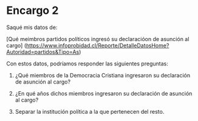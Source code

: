 #  Encargo 2


Saqué mis datos de:

[Qué meimbros partidos políticos ingresó su declaracióon de asunción al cargo] (https://www.infoprobidad.cl/Reporte/DetalleDatosHome?Autoridad=partidos&Tipo=As)

Con estos datos, podríamos responder las siguientes preguntas:

1. ¿Qué miembros de la Democracia Cristiana ingresaron su declaración de asunción al cargo?

2. ¿En qué años dichos miembros ingresaron su declaración de asunción al cargo?

3. Separar la institución política a la que pertenecen del resto.
